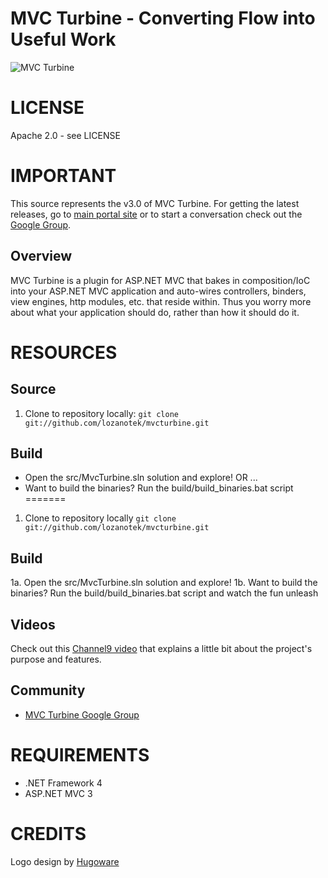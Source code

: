 MVC Turbine - Converting Flow into Useful Work
===========
![MVC Turbine](https://github.com/lozanotek/mvcturbine/blob/master/res/img/full-logo-large.png "MVC Turbine")

# LICENSE
Apache 2.0 - see LICENSE

# IMPORTANT
This source represents the v3.0 of MVC Turbine.  For getting the latest releases, go to [main portal site](http://mvcturbine.com) or to start a conversation check out the [Google Group](http://groups.google.com/group/mvcturbine).

## Overview
MVC Turbine is a plugin for ASP.NET MVC that bakes in composition/IoC into your ASP.NET MVC application and auto-wires controllers, binders, view engines, http modules, etc. that reside within. Thus you worry more about what your application should do, rather than how it should do it.

# RESOURCES
## Source
1. Clone to repository locally: `git clone git://github.com/lozanotek/mvcturbine.git`

## Build
* Open the src/MvcTurbine.sln solution and explore! OR ...
* Want to build the binaries? Run the build/build_binaries.bat script
=======
1. Clone to repository locally
 `git clone git://github.com/lozanotek/mvcturbine.git`

## Build
1a. Open the src/MvcTurbine.sln solution and explore!
1b. Want to build the binaries? Run the build/build_binaries.bat script and watch the fun unleash

## Videos
Check out this [Channel9 video](http://channel9.msdn.com/posts/jongalloway/Jon-Takes-Five-with-Javier-Lozano-on-MVC-Turbine) that explains a little bit about the project's purpose and features.

## Community
* [MVC Turbine Google Group](http://groups.google.com/group/mvcturbine)

# REQUIREMENTS
* .NET Framework 4
* ASP.NET MVC 3

# CREDITS
Logo design by [Hugoware](http://hugoware.net "Hugoware")

